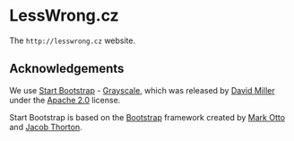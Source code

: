 # LessWrong.cz

The `http://lesswrong.cz` website.

## Acknowledgements

We use [Start Bootstrap](http://startbootstrap.com/) - [Grayscale](http://startbootstrap.com/template-overviews/grayscale/),
which was released by [David Miller](https://github.com/davidtmiller) under the [Apache 2.0](https://github.com/IronSummitMedia/startbootstrap-grayscale/blob/gh-pages/LICENSE) license.

Start Bootstrap is based on the [Bootstrap](http://getbootstrap.com/) framework created by [Mark Otto](https://twitter.com/mdo) and [Jacob Thorton](https://twitter.com/fat).
